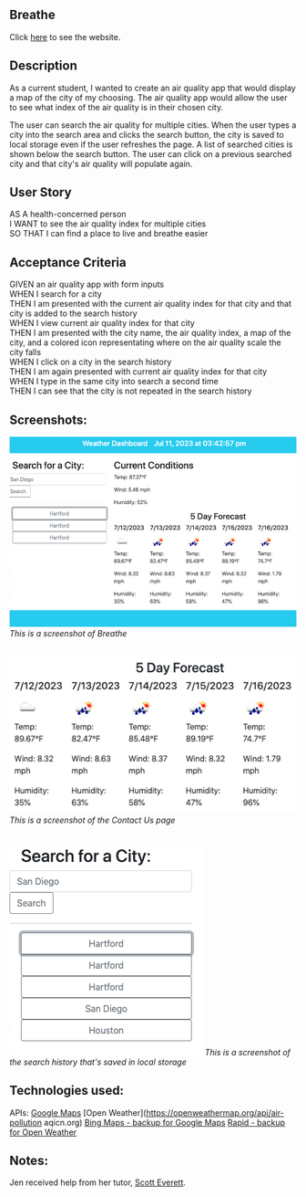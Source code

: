 ## Breathe

Click [here](#addlink) to see the website.

## Description

As a current student, I wanted to create an air quality app that would display a map of the city of my choosing.  The air quality app would allow the user to see what index of the air quality is in their chosen city.

The user can search the air quality for multiple cities.  When the user types a city into the search area and clicks the search button, the city is saved to local storage even if the user refreshes the page.  A list of searched cities is shown below the search button.  The user can click on a previous searched city and that city's air quality will populate again.

## User Story

AS A health-concerned person\
I WANT to see the air quality index for multiple cities\
SO THAT I can find a place to live and breathe easier

## Acceptance Criteria

GIVEN an air quality app with form inputs\
WHEN I search for a city\
THEN I am presented with the current air quality index for that city and that city is added to the search history\
WHEN I view current air quality index for that city\
THEN I am presented with the city name, the air quality index, a map of the city, and a colored icon representating where on the air quality scale the city falls\
WHEN I click on a city in the search history\
THEN I am again presented with current air quality index for that city\
WHEN I type in the same city into search a second time\
THEN I can see that the city is not repeated in the search history

## Screenshots:

![](https://github.com/jenstem/weather-dashboard/blob/main/assets/weather.png)
*This is a screenshot of Breathe*
##

![](https://github.com/jenstem/weather-dashboard/blob/main/assets/fiveday.png)
*This is a screenshot of the Contact Us page*
##

![](https://github.com/jenstem/weather-dashboard/blob/main/assets/search.png)
*This is a screenshot of the search history that's saved in local storage*
##

## Technologies used:

APIs:
[Google Maps](https://developers.google.com/maps/)
[Open Weather](https://openweathermap.org/api/air-pollution
aqicn.org)
[Bing Maps - backup for Google Maps](https://www.bingmapsportal.com/Application)
[Rapid - backup for Open Weather](https://radar.com/)


## Notes:

Jen received help from her tutor, [Scott Everett](https://calendly.com/fsf-tutor-team/scott-everett?month=2023-06).